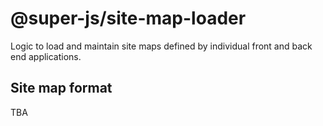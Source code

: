 # @super-js/site-map-loader
Logic to load and maintain site maps defined by individual front and back end applications.

## Site map format
TBA